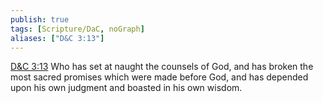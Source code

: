```yaml
---
publish: true
tags: [Scripture/DaC, noGraph]
aliases: ["D&C 3:13"]
---
```

[D&C 3:13](https://churchofjesuschrist.org/study/scriptures/dc-testament/dc/3?lang=eng&id=p13#p13) Who has set at naught the counsels of God, and has broken the most sacred promises which were made before God, and has depended upon his own judgment and boasted in his own wisdom.
